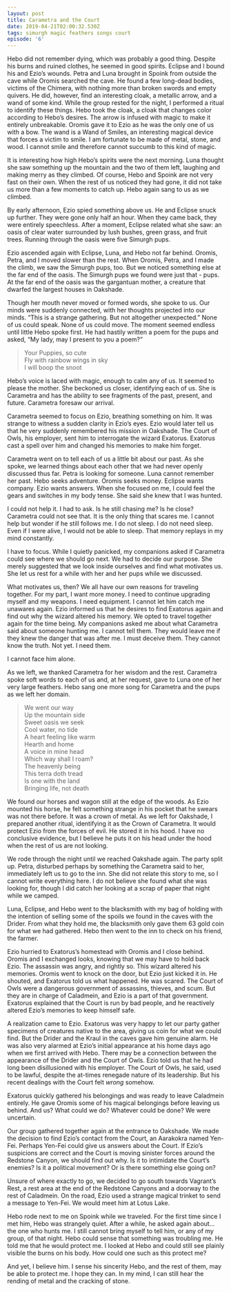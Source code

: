 ```yaml
---
layout: post
title: Carametra and the Court
date: 2019-04-21T02:00:32.530Z
tags: simurgh magic feathers songs court
episode: '6'
---
```

Hebo did not remember dying, which was probably a good thing. Despite his burns and ruined clothes, he seemed in good spirits. Eclipse and I bound his and Ezio’s wounds. Petra and Luna brought in Spoink from outside the cave while Oromis searched the cave. He found a few long-dead bodies, victims of the Chimera, with nothing more than broken swords and empty quivers. He did, however, find an interesting cloak, a metallic arrow, and a wand of some kind. While the group rested for the night, I performed a ritual to identify these things. Hebo took the cloak, a cloak that changes color according to Hebo’s desires. The arrow is infused with magic to make it entirely unbreakable. Oromis gave it to Ezio as he was the only one of us with a bow. The wand is a Wand of Smiles, an interesting magical device that forces a victim to smile. I am fortunate to be made of metal, stone, and wood. I cannot smile and therefore cannot succumb to this kind of magic.

It is interesting how high Hebo’s spirits were the next morning. Luna thought she saw something up the mountain and the two of them left, laughing and making merry as they climbed. Of course, Hebo and Spoink are not very fast on their own. When the rest of us noticed they had gone, it did not take us more than a few moments to catch up. Hebo again sang to us as we climbed.

By early afternoon, Ezio spied something above us. He and Eclipse snuck up further. They were gone only half an hour. When they came back, they were entirely speechless. After a moment, Eclipse related what she saw: an oasis of clear water surrounded by lush bushes, green grass, and fruit trees. Running through the oasis were five Simurgh pups.

Ezio ascended again with Eclipse, Luna, and Hebo not far behind. Oromis, Petra, and I moved slower than the rest. When Oromis, Petra, and I made the climb, we saw the Simurgh pups, too. But we noticed something else at the far end of the oasis. The Simurgh pups we found were just that - pups. At the far end of the oasis was the gargantuan mother, a creature that dwarfed the largest houses in Oakshade. 

Though her mouth never moved or formed words, she spoke to us. Our minds were suddenly connected, with her thoughts projected into our minds. “This is a strange gathering. But not altogether unexpected.” None of us could speak. None of us could move. The moment seemed endless until little Hebo spoke first. He had hastily written a poem for the pups and asked, “My lady, may I present to you a poem?”

> Your Puppies, so cute<br>
> Fly with rainbow wings in sky<br>
> I will boop the snoot

Hebo’s voice is laced with magic, enough to calm any of us. It seemed to please the mother. She beckoned us closer, identifying each of us. She is Carametra and has the ability to see fragments of the past, present, and future. Carametra foresaw our arrival.

Carametra seemed to focus on Ezio, breathing something on him. It was strange to witness a sudden clarity in Ezio’s eyes. Ezio would later tell us that he very suddenly remembered his mission in Oakshade. The Court of Owls, his employer, sent him to interrogate the wizard Exatorus. Exatorus cast a spell over him and changed his memories to make him forget. 

Carametra went on to tell each of us a little bit about our past. As she spoke, we learned things about each other that we had never openly discussed thus far. Petra is looking for someone. Luna cannot remember her past. Hebo seeks adventure. Oromis seeks money. Eclipse wants company. Ezio wants answers. When she focused on me, I could feel the gears and switches in my body tense. She said she knew that I was hunted.

I could not help it. I had to ask. Is he still chasing me? Is he close? Carametra could not see that. It is the only thing that scares me. I cannot help but wonder if he still follows me. I do not sleep. I do not need sleep. Even if I were alive, I would not be able to sleep. That memory replays in my mind constantly.

I have to focus. While I quietly panicked, my companions asked if Carametra could see where we should go next. We had to decide our purpose. She merely suggested that we look inside ourselves and find what motivates us. She let us rest for a while with her and her pups while we discussed. 

What motivates us, then? We all have our own reasons for traveling together. For my part, I want more money. I need to continue upgrading myself and my weapons. I need equipment. I cannot let him catch me unawares again. Ezio informed us that he desires to find Exatorus again and find out why the wizard altered his memory. We opted to travel together again for the time being. My companions asked me about what Carametra said about someone hunting me. I cannot tell them. They would leave me if they knew the danger that was after me. I must deceive them. They cannot know the truth. Not yet. I need them. 

I cannot face him alone.

As we left, we thanked Carametra for her wisdom and the rest. Carametra spoke soft words to each of us and, at her request, gave to Luna one of her very large feathers. Hebo sang one more song for Carametra and the pups as we left her domain.

> We went our way<br>
> Up the mountain side<br>
> Sweet oasis we seek<br>
> Cool water, no tide<br>
> A heart feeling like warm<br> 
> Hearth and home<br>
> A voice in mine head<br>
> Which way shall I roam?<br>
> The heavenly being<br>
> This terra doth tread<br>
> Is one with the land<br>
> Bringing life, not death

We found our horses and wagon still at the edge of the woods. As Ezio mounted his horse, he felt something strange in his pocket that he swears was not there before. It was a crown of metal. As we left for Oakshade, I prepared another ritual, identifying it as the Crown of Carametra. It would protect Ezio from the forces of evil. He stored it in his hood. I have no conclusive evidence, but I believe he puts it on his head under the hood when the rest of us are not looking.

We rode through the night until we reached Oakshade again. The party split up. Petra, disturbed perhaps by something the Carametra said to her, immediately left us to go to the inn. She did not relate this story to me, so I cannot write everything here. I do not believe she found what she was looking for, though I did catch her looking at a scrap of paper that night while we camped.

Luna, Eclipse, and Hebo went to the blacksmith with my bag of holding with the intention of selling some of the spoils we found in the caves with the Drider. From what they hold me, the blacksmith only gave them 63 gold coin for what we had gathered. Hebo then went to the inn to check on his friend, the farmer. 

Ezio hurried to Exatorus’s homestead with Oromis and I close behind. Oromis and I exchanged looks, knowing that we may have to hold back Ezio. The assassin was angry, and rightly so. This wizard altered his memories. Oromis went to knock on the door, but Ezio just kicked it in. He shouted, and Exatorus told us what happened. He was scared. The Court of Owls were a dangerous government of assassins, thieves, and scum. But they are in charge of Caladmein, and Ezio is a part of that government. Exatorus explained that the Court is run by bad people, and he reactively altered Ezio’s memories to keep himself safe. 

A realization came to Ezio. Exatorus was very happy to let our party gather specimens of creatures native to the area, giving us coin for what we could find. But the Drider and the Kraul in the caves gave him genuine alarm. He was also very alarmed at Ezio’s initial appearance at his home days ago when we first arrived with Hebo. There may be a connection between the appearance of the Drider and the Court of Owls. Ezio told us that he had long been disillusioned with his employer. The Court of Owls, he said, used to be lawful, despite the at-times renegade nature of its leadership. But his recent dealings with the Court felt _wrong_ somehow.

Exatorus quickly gathered his belongings and was ready to leave Caladmein entirely. He gave Oromis some of his magical belongings before leaving us behind. And us? What could we do? Whatever could be done? We were uncertain. 

Our group gathered together again at the entrance to Oakshade. We made the decision to find Ezio’s contact from the Court, an Aarakokra named Yen-Fei. Perhaps Yen-Fei could give us answers about the Court. If Ezio’s suspicions are correct and the Court is moving sinister forces around the Redstone Canyon, we should find out why. Is it to intimidate the Court’s enemies? Is it a political movement? Or is there something else going on?

Unsure of where exactly to go, we decided to go south towards Vagrant’s Rest, a rest area at the end of the Redstone Canyons and a doorway to the rest of Caladmein. On the road, Ezio used a strange magical trinket to send a message to Yen-Fei. We would meet him at Lotus Lake.

Hebo rode next to me on Spoink while we traveled. For the first time since I met him, Hebo was strangely quiet. After a while, he asked again about... the one who hunts me. I still cannot bring myself to tell him, or any of my group, of that night. Hebo could sense that something was troubling me. He told me that he would protect me. I looked at Hebo and could still see plainly visible the burns on his body. How could one such as this protect me? 

And yet, I believe him. I sense his sincerity Hebo, and the rest of them, may be able to protect me. I hope they can. In my mind, I can still hear the rending of metal and the cracking of stone.
